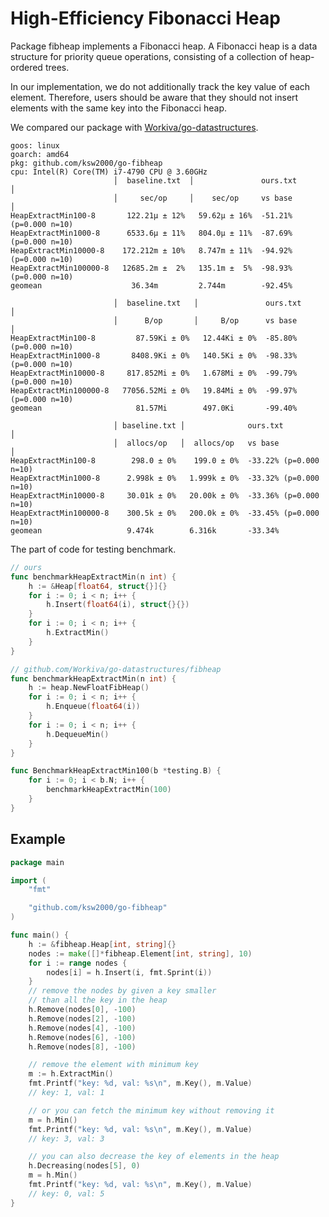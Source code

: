 # High-Efficiency Fibonacci Heap

Package fibheap implements a Fibonacci heap. A Fibonacci heap is a data structure for priority queue operations, consisting of a collection of heap-ordered trees.

In our implementation, we do not additionally track the key value of each element. Therefore, users should be aware that they should not insert elements with the same key into the Fibonacci heap.

We compared our package with [Workiva/go-datastructures](https://github.com/Workiva/go-datastructures).

```
goos: linux
goarch: amd64
pkg: github.com/ksw2000/go-fibheap
cpu: Intel(R) Core(TM) i7-4790 CPU @ 3.60GHz
                       │  baseline.txt  │               ours.txt               │
                       │     sec/op     │    sec/op     vs base                │
HeapExtractMin100-8       122.21µ ± 12%   59.62µ ± 16%  -51.21% (p=0.000 n=10)
HeapExtractMin1000-8      6533.6µ ± 11%   804.0µ ± 11%  -87.69% (p=0.000 n=10)
HeapExtractMin10000-8    172.212m ± 10%   8.747m ± 11%  -94.92% (p=0.000 n=10)
HeapExtractMin100000-8   12685.2m ±  2%   135.1m ±  5%  -98.93% (p=0.000 n=10)
geomean                    36.34m         2.744m        -92.45%

                       │  baseline.txt   │               ours.txt               │
                       │      B/op       │     B/op      vs base                │
HeapExtractMin100-8         87.59Ki ± 0%   12.44Ki ± 0%  -85.80% (p=0.000 n=10)
HeapExtractMin1000-8       8408.9Ki ± 0%   140.5Ki ± 0%  -98.33% (p=0.000 n=10)
HeapExtractMin10000-8     817.852Mi ± 0%   1.678Mi ± 0%  -99.79% (p=0.000 n=10)
HeapExtractMin100000-8   77056.52Mi ± 0%   19.84Mi ± 0%  -99.97% (p=0.000 n=10)
geomean                     81.57Mi        497.0Ki       -99.40%

                       │ baseline.txt │              ours.txt               │
                       │  allocs/op   │  allocs/op   vs base                │
HeapExtractMin100-8        298.0 ± 0%    199.0 ± 0%  -33.22% (p=0.000 n=10)
HeapExtractMin1000-8      2.998k ± 0%   1.999k ± 0%  -33.32% (p=0.000 n=10)
HeapExtractMin10000-8     30.01k ± 0%   20.00k ± 0%  -33.36% (p=0.000 n=10)
HeapExtractMin100000-8    300.5k ± 0%   200.0k ± 0%  -33.45% (p=0.000 n=10)
geomean                   9.474k        6.316k       -33.34%
```

The part of code for testing benchmark.

```go
// ours
func benchmarkHeapExtractMin(n int) {
	h := &Heap[float64, struct{}]{}
	for i := 0; i < n; i++ {
		h.Insert(float64(i), struct{}{})
	}
	for i := 0; i < n; i++ {
		h.ExtractMin()
	}
}

// github.com/Workiva/go-datastructures/fibheap
func benchmarkHeapExtractMin(n int) {
	h := heap.NewFloatFibHeap()
	for i := 0; i < n; i++ {
		h.Enqueue(float64(i))
	}
	for i := 0; i < n; i++ {
		h.DequeueMin()
	}
}

func BenchmarkHeapExtractMin100(b *testing.B) {
	for i := 0; i < b.N; i++ {
		benchmarkHeapExtractMin(100)
	}
}
```

## Example

```go
package main

import (
	"fmt"

	"github.com/ksw2000/go-fibheap"
)

func main() {
	h := &fibheap.Heap[int, string]{}
	nodes := make([]*fibheap.Element[int, string], 10)
	for i := range nodes {
		nodes[i] = h.Insert(i, fmt.Sprint(i))
	}
	// remove the nodes by given a key smaller
	// than all the key in the heap
	h.Remove(nodes[0], -100)
	h.Remove(nodes[2], -100)
	h.Remove(nodes[4], -100)
	h.Remove(nodes[6], -100)
	h.Remove(nodes[8], -100)

	// remove the element with minimum key
	m := h.ExtractMin()
	fmt.Printf("key: %d, val: %s\n", m.Key(), m.Value)
	// key: 1, val: 1

	// or you can fetch the minimum key without removing it
	m = h.Min()
	fmt.Printf("key: %d, val: %s\n", m.Key(), m.Value)
	// key: 3, val: 3

	// you can also decrease the key of elements in the heap
	h.Decreasing(nodes[5], 0)
	m = h.Min()
	fmt.Printf("key: %d, val: %s\n", m.Key(), m.Value)
	// key: 0, val: 5
}
```

